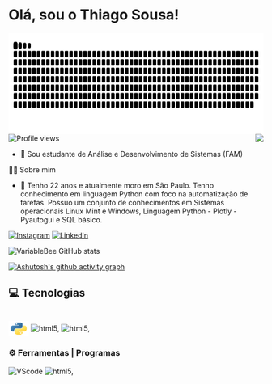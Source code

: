 <h1 align="left"> Olá, sou o Thiago Sousa!</h1>
<img align="center" height="200" src="https://raw.githubusercontent.com/Platane/snk/output/github-contribution-grid-snake.svg"/>
<img align="right" height="300"
src="https://mir-s3-cdn-cf.behance.net/project_modules/max_1200/a3e01c106954973.5f9b91e43706a.gif"/>
<img src="https://komarev.com/ghpvc/?username=ThiagoSousaa&color=yellow" alt="Profile views" /> </p>

- 🌱 Sou estudante de Análise e Desenvolvimento de Sistemas (FAM)

<!-- Dropdown -->
  <p>👨‍💻 Sobre mim</p>

  - 💬 Tenho 22 anos e atualmente moro em São Paulo. Tenho conhecimento em linguagem Python com foco na automatização de tarefas. Possuo um conjunto de conhecimentos em Sistemas operacionais Linux Mint e Windows, Linguagem Python - Plotly - Pyautogui e SQL básico.

<!-- Links -->
[![Instagram](https://img.shields.io/badge/Instagram-E4405F?style=for-the-badge&logo=instagram&logoColor=white)](https://www.instagram.com/thz_tlzo/)
[![LinkedIn](https://img.shields.io/badge/LinkedIn-0077B5?style=for-the-badge&logo=linkedin&logoColor=white)](https://www.linkedin.com/in/thiago-de-sousa-489a3a21a/)

<!-- GithubStats -->
![VariableBee GitHub stats](https://github-readme-stats.vercel.app/api?username=ThiagoSousaa&show_icons=true&theme=gotham)

[![Ashutosh's github activity graph](https://github-readme-activity-graph.vercel.app/graph?username=ThiagoSousaa&bg_color=1b2436&color=27ece9&line=63c573&point=75d0d7&area=true&hide_border=true)](https://github.com/ashutosh00710/github-readme-activity-graph)
</p>

## 💻​ Tecnologias
<div style="display: inline_block"><br/>
   <img align="center" alt="Rafa-Python" height="30" width="40" src="https://raw.githubusercontent.com/devicons/devicon/master/icons/python/python-original.svg">
   <img align="center" alt="html5," src="https://img.shields.io/badge/Google_Cloud-4285F4?style=for-the-badge&logo=google-cloud&logoColor=white"/>
   <img align="center" alt="html5," src="https://img.shields.io/badge/Microsoft-666666?style=for-the-badge&logo=microsoft&logoColor=white"/>
</div>

  </div>


  <!-- Skills: Tools & Frameworks -->
  <div style="flex-basis: 48%;">
    <h3>⚙️ Ferramentas | Programas </h3>
    <img align="center" alt="VScode" height="30" width="40" src="https://cdn.jsdelivr.net/gh/devicons/devicon/icons/vscode/vscode-original.svg">
    <img align="center" alt="html5," src="https://img.shields.io/badge/GitHub-100000?style=for-the-badge&logo=github&logoColor=white"/>
  </div>
  
<br></br>


